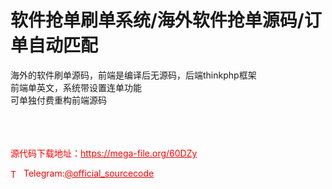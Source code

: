 # 软件抢单刷单系统/海外软件抢单源码/订单自动匹配

海外的软件刷单源码，前端是编译后无源码，后端thinkphp框架<br>前端单英文，系统带设置连单功能<br>可单独付费重构前端源码<br><br><br><br>


<p style="color: red;">源代码下载地址：<a href="https://mega-file.org/60DZy" style="color: red;">https://mega-file.org/60DZy</a></p><p style="color: red;"><img src="https://cdn-icons-png.flaticon.com/512/2111/2111646.png" alt="Telegram Icon" style="width: 16px; vertical-align: middle; margin-right: 5px;">Telegram:<a href="https://t.me/official_sourcecode" style="color: red;">@official_sourcecode</a></p>